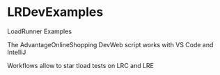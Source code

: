 # LRDevExamples
LoadRunner Examples

The AdvantageOnlineShopping DevWeb script works with VS Code and IntelliJ

Workflows allow to star tload tests on LRC and LRE



